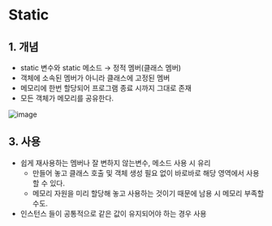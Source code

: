 # Static

## 1. 개념

- static 변수와 static 메소드 → 정적 멤버(클래스 멤버)
- 객체에 소속된 멤버가 아니라 클래스에 고정된 멤버
- 메모리에 한번 할당되어 프로그램 종료 시까지 그대로 존재
- 모든 객체가 메모리를 공유한다.

![image](https://user-images.githubusercontent.com/73684562/180404485-bcc37610-47f9-460b-9dbe-97129a1c3601.png)

## 3. 사용

- 쉽게 재사용하는 멤버나 잘 변하지 않는변수, 메소드 사용 시 유리
    - 만들어 놓고 클래스 호출 및 객체 생성 필요 없이 바로바로 해당 영역에서 사용할 수 있다.
    - 메모리 자원을 미리 할당해 놓고 사용하는 것이기 때문에 남용 시 메모리 부족할 수도.
- 인스턴스 들이 공통적으로 같은 값이 유지되어야 하는 경우 사용
